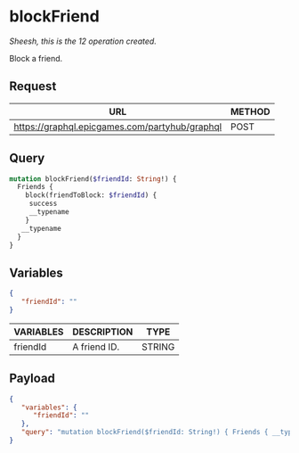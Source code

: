 # blockFriend
*Sheesh, this is the 12 operation created.*

Block a friend.

## Request
| URL | METHOD |
| - | - |
| https://graphql.epicgames.com/partyhub/graphql | POST |

## Query
```graphql
mutation blockFriend($friendId: String!) {
  Friends {
    block(friendToBlock: $friendId) {
     success
     __typename
    }
   __typename
  }
}
```

## Variables
```json
{
   "friendId": ""
}
```
| VARIABLES | DESCRIPTION | TYPE |
| - | - | - |
| friendId | A friend ID. | STRING |

## Payload
```json
{
   "variables": {
      "friendId": ""
   },
   "query": "mutation blockFriend($friendId: String!) { Friends { __typename block(friendToBlock: $friendId) { __typename success } } }"
}
```